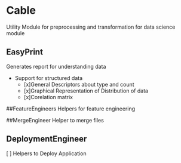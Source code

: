# Cable
Utility Module for preprocessing and transformation for data science module
## EasyPrint
Generates report for understanding data
* Support for structured data
	* [x]General Descriptors about type and count
	* [x]Graphical Representation of Distribution of data
	* [x]Corelation matrix 

##FeatureEngineers
Helpers for feature engineering

##MergeEngineer
Helper to merge files


## DeploymentEngineer
[ ] Helpers to Deploy Application 
